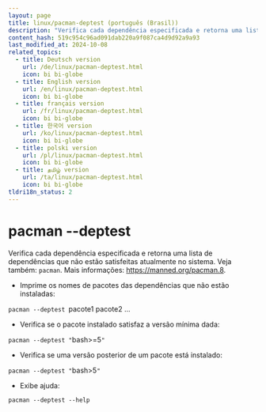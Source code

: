 ```yaml
---
layout: page
title: linux/pacman-deptest (português (Brasil))
description: "Verifica cada dependência especificada e retorna uma lista de dependências que não estão satisfeitas atualmente no sistema."
content_hash: 519c954c96ad091dab220a9f087ca4d9d92a9a93
last_modified_at: 2024-10-08
related_topics:
  - title: Deutsch version
    url: /de/linux/pacman-deptest.html
    icon: bi bi-globe
  - title: English version
    url: /en/linux/pacman-deptest.html
    icon: bi bi-globe
  - title: français version
    url: /fr/linux/pacman-deptest.html
    icon: bi bi-globe
  - title: 한국어 version
    url: /ko/linux/pacman-deptest.html
    icon: bi bi-globe
  - title: polski version
    url: /pl/linux/pacman-deptest.html
    icon: bi bi-globe
  - title: தமிழ் version
    url: /ta/linux/pacman-deptest.html
    icon: bi bi-globe
tldri18n_status: 2
---
```

# pacman --deptest

Verifica cada dependência especificada e retorna uma lista de dependências que não estão satisfeitas atualmente no sistema.
Veja também: `pacman`.
Mais informações: <https://manned.org/pacman.8>.

- Imprime os nomes de pacotes das dependências que não estão instaladas:

`pacman --deptest `<span class="tldr-var badge badge-pill bg-dark-lm bg-white-dm text-white-lm text-dark-dm font-weight-bold">pacote1 pacote2 ...</span>

- Verifica se o pacote instalado satisfaz a versão mínima dada:

`pacman --deptest "`<span class="tldr-var badge badge-pill bg-dark-lm bg-white-dm text-white-lm text-dark-dm font-weight-bold">bash>=5</span>`"`

- Verifica se uma versão posterior de um pacote está instalado:

`pacman --deptest "`<span class="tldr-var badge badge-pill bg-dark-lm bg-white-dm text-white-lm text-dark-dm font-weight-bold">bash>5</span>`"`

- Exibe ajuda:

`pacman --deptest --help`

